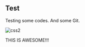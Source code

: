 ## Test

Testing some codes.
And some Git.

![css2](https://user-images.githubusercontent.com/33059018/37490573-4bc03b10-289b-11e8-9e87-b62a46c1116b.png)


THIS IS AWESOME!!!